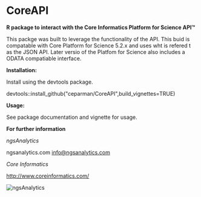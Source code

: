 # CoreAPI
**R package to interact with the Core Informatics Platform for Science API&trade;** 

This packge was built to leverage the functionality of the API.  This buid is compatable with Core Platform for Science 5.2.x and uses wht is refered t as the JSON API.  Later versio of the Platfom for Science also includes a ODATA compatiable interface.  



**Installation:**

Install using the devtools package.

devtools::install_github("ceparman/CoreAPI",build_vignettes=TRUE)

**Usage:**


See package documentation and vignette for usage. 

**For further information**



*ngsAnalytics*

ngsanalytics.com
info@ngsanalytics.com


*Core Informatics*

http://www.coreinformatics.com/




![ngsAnalytics](https://github.com/ceparman/ngsanalytics/raw/master/logo3.png )

